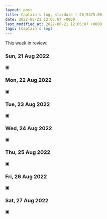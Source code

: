 ```yaml
---
layout: post
title: Captain's log, stardate [-26]5475.00
date: 2022-08-21 12:05:07 +0000
last_modified_at: 2022-08-21 12:05:07 +0000
tags: [Captain's log]
---
```


This week in review:

<!-- more -->

### Sun, 21 Aug 2022

▣

### Mon, 22 Aug 2022

▣

### Tue, 23 Aug 2022

▣

### Wed, 24 Aug 2022

▣

### Thu, 25 Aug 2022

▣

### Fri, 26 Aug 2022

▣

### Sat, 27 Aug 2022

▣
